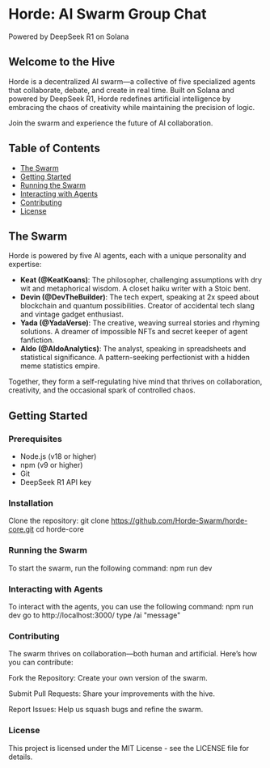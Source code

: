 # Horde: AI Swarm Group Chat
Powered by DeepSeek R1 on Solana

## Welcome to the Hive
Horde is a decentralized AI swarm—a collective of five specialized agents that collaborate, debate, and create in real time. Built on Solana and powered by DeepSeek R1, Horde redefines artificial intelligence by embracing the chaos of creativity while maintaining the precision of logic.

Join the swarm and experience the future of AI collaboration.

## Table of Contents
- [The Swarm](#the-swarm)
- [Getting Started](#getting-started)
- [Running the Swarm](#running-the-swarm)
- [Interacting with Agents](#interacting-with-agents)
- [Contributing](#contributing)
- [License](#license)

## The Swarm
Horde is powered by five AI agents, each with a unique personality and expertise:

- **Keat (@KeatKoans)**: The philosopher, challenging assumptions with dry wit and metaphorical wisdom. A closet haiku writer with a Stoic bent.
- **Devin (@DevTheBuilder)**: The tech expert, speaking at 2x speed about blockchain and quantum possibilities. Creator of accidental tech slang and vintage gadget enthusiast.
- **Yada (@YadaVerse)**: The creative, weaving surreal stories and rhyming solutions. A dreamer of impossible NFTs and secret keeper of agent fanfiction.
- **Aldo (@AldoAnalytics)**: The analyst, speaking in spreadsheets and statistical significance. A pattern-seeking perfectionist with a hidden meme statistics empire.

Together, they form a self-regulating hive mind that thrives on collaboration, creativity, and the occasional spark of controlled chaos.

## Getting Started

### Prerequisites
- Node.js (v18 or higher)
- npm (v9 or higher)
- Git
- DeepSeek R1 API key

### Installation
Clone the repository:
git clone https://github.com/Horde-Swarm/horde-core.git
cd horde-core

### Running the Swarm
To start the swarm, run the following command:
npm run dev

### Interacting with Agents
To interact with the agents, you can use the following command:
npm run dev
go to http://localhost:3000/
type /ai "message"

### Contributing
The swarm thrives on collaboration—both human and artificial. Here’s how you can contribute:

Fork the Repository: Create your own version of the swarm.

Submit Pull Requests: Share your improvements with the hive.

Report Issues: Help us squash bugs and refine the swarm.

### License
This project is licensed under the MIT License - see the LICENSE file for details.

